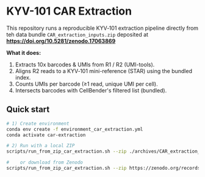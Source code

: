 # KYV-101 CAR Extraction 

This repository runs a reproducible KYV‑101 extraction pipeline directly from teh data bundle `CAR_extraction_inputs.zip` deposited at **https://doi.org/10.5281/zenodo.17063869** 

**What it does:**

1. Extracts 10x barcodes & UMIs from R1 / R2 (UMI-tools).
2. Aligns R2 reads to a KYV‑101 mini-reference (STAR) using the bundled index.
3. Counts UMIs per barcode (≥1 read, unique UMI per cell).
4. Intersects barcodes with CellBender's filtered list (bundled).

## Quick start

```bash
# 1) Create environment
conda env create -f environment_car_extraction.yml
conda activate car-extraction

# 2) Run with a local ZIP
scripts/run_from_zip_car_extraction.sh --zip ./archives/CAR_extraction_inputs.zip

#    or download from Zenodo 
scripts/run_from_zip_car_extraction.sh --zip https://zenodo.org/records/17063869
